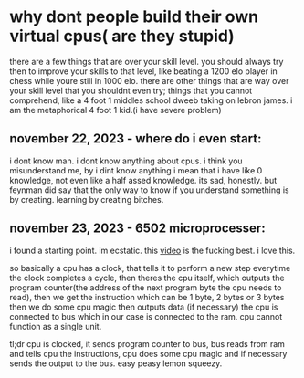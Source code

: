 # why dont people build their own virtual cpus( are they stupid)

there are a few things that are over your skill level. you should always try then to improve your skills to that level, like beating a 1200 elo player in chess while youre still in 1000 elo. there are other things that are way over your skill level that you shouldnt even try; things that you cannot comprehend, like a 4 foot 1 middles school dweeb taking on lebron james. i am the metaphorical 4 foot 1 kid.(i have severe problem)

## november 22, 2023 - where do i even start:
i dont know man. i dont know anything about cpus. i think you misunderstand me, by i dint know anything i mean that i have like 0 knowledge, not even like a half assed knowledge. its sad, honestly. but feynman did say that the only way to know if you understand something is by creating. learning by creating bitches.

## november 23, 2023 - 6502 microprocesser:
i found a starting point. im ecstatic. this [video](https://youtu.be/8XmxKPJDGU0?si=hESmnUutLE8t9HKD) is the fucking best. i love this. 

so basically a cpu has a clock, that tells it to perform a new step everytime the clock completes a cycle, then theres the cpu itself, which outputs the program counter(the address of the next program byte the cpu needs to read), then we get the instruction which can be 1 byte, 2 bytes or 3 bytes then we do some cpu magic then outputs data (if necessary) the cpu is connected to bus which in our case is connected to the ram. cpu cannot function as a single unit. 

tl;dr cpu is clocked, it sends program counter to bus, bus reads from ram and tells cpu the instructions, cpu does some cpu magic and if necessary sends the output to the bus. easy peasy lemon squeezy.



